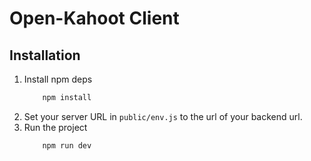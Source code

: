 # Open-Kahoot Client

## Installation

1. Install npm deps
    ```sh
		npm install
	```
2. Set your server URL in `public/env.js` to the url of your backend url.
3. Run the project
	```sh
		npm run dev
	```
